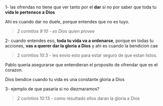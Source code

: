 1- las ofrendas no tiene que ver tanto por el **dar** si no por saber que toda tu **vida le pertenece a Dios**

Ahi es cuando dar no duele, porque entendes que no es tuyo.

> _2 corintios 9:10 - es Dios quien provee_

2- cuando entendes eso, **toda tu vida va a ordenarse**, porque en todas tu acciones, **vas a querer dar la gloria a Dios** y ahi es cuando la bendicion cae

> 2 corintios 10:3 - les envio esto para estar seguro de que estan listos.

Pablo queria asegurarse que entendieran el proposito de ofrendar que es el corazon.

Dios bendice cuando tu vida es una constante gloria a Dios

3- ejemplo de que pasaria si no diezmaramos?

> 2 corintios 10:13 - como resultado ellos daran la gloria a Dios